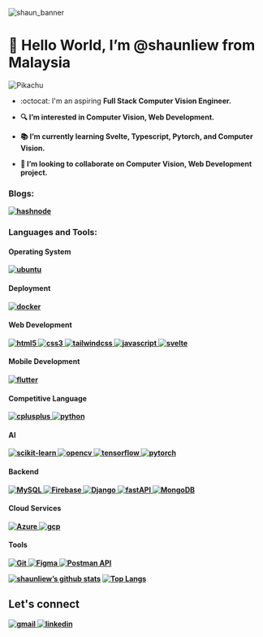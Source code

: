 
![shaun_banner](https://github.com/shaunliew/shaunliew/assets/63916254/1ff2ca7e-9e51-4124-bfa5-01f6bcfe823f)


<h1>👋 Hello World, I’m @shaunliew from Malaysia</h1>

![Pikachu](https://media.giphy.com/media/xuXzcHMkuwvf2/giphy.gif)

- :octocat: I'm an aspiring <b>Full Stack Computer Vision Engineer.
- :mag: I’m interested in Computer Vision, Web Development.
- :books: I’m currently learning Svelte, Typescript, Pytorch, and Computer Vision.
  
- :busts_in_silhouette: I’m looking to collaborate on <b>Computer Vision, Web Development project.

<h3 align="left">Blogs:</h3>
<a href="https://shaunliew.hashnode.dev/" target="_blank">
  <img src="https://img.shields.io/badge/hashnode-blue?logo=hashnode&logoColor=blue&labelColor=white&color=blue" alt="hashnode">
</a>
<h3 align="left">Languages and Tools:</h3>

<h4 align="left">Operating System</h4>
<a href="https://ubuntu.com/download/desktop" target="_blank">
  <img src="https://img.shields.io/badge/ubuntu-white?logo=ubuntu&labelColor=white&color=orange" alt="ubuntu">
</a> 
<h4 align="left">Deployment</h4>
<a href="https://www.docker.com/" target="_blank">
  <img src="https://img.shields.io/badge/docker-blue?logo=docker&logoColor=blue&labelColor=white&color=blue" alt="docker">
</a> 

<h4 align="left">Web Development</h4>
  
<p align="left">
     <a href="https://www.w3.org/html/" target="_blank">
        <img src="https://img.shields.io/badge/html5-white?logo=html5&labelColor=white&color=orange"
            alt="html5" /> </a>
    <a href="https://www.w3schools.com/css/" target="_blank">
        <img src="https://img.shields.io/badge/css3-blue?logo=css3&logoColor=blue&labelColor=white&color=blue"
            alt="css3"  /> </a>
        <a href="https://tailwindcss.com/" target="_blank">
        <img src="https://img.shields.io/badge/tailwindcss-blue?logo=tailwindcss&logoColor=blue&labelColor=white&color=blue"
            alt="tailwindcss"/> </a>
        <a href="https://www.w3schools.com/js/DEFAULT.asp" target="_blank">
        <img src="https://img.shields.io/badge/javascript-yellow?logo=javascript&logoColor=yellow&labelColor=white&color=yellow"
            alt="javascript" /> </a>
        <a href="https://svelte.dev/" target="_blank">
        <img src="https://img.shields.io/badge/svelte-orange?logo=svelte&logoColor=orange&labelColor=white&color=orange"
            alt="svelte" /> </a>
</p>  
  
<h4 align="left">Mobile Development</h4>
<p align="left">
    <a href="https://flutter.dev/learn" target="_blank">
        <img src="https://img.shields.io/badge/flutter-blue?logo=flutter&logoColor=blue&labelColor=white&color=blue"
            alt="flutter"/> </a>
</p>  
  
<h4 align="left">Competitive Language</h4>
<p align="left">
    <a href="https://www.w3schools.com/cpp/" target="_blank">
        <img src="https://img.shields.io/badge/c%2B%2B-blue?logo=cplusplus&logoColor=blue&labelColor=white&color=blue"
            alt="cplusplus" /> </a>
  <a href="https://www.python.org" target="_blank">
        <img src="https://img.shields.io/badge/python-blue?logo=python&labelColor=white&color=blue"
            alt="python"  /> </a>
</p>  
  
<h4 align="left">AI</h4>  
<p align="left">
      <a href="https://scikit-learn.org/stable/about.html" target="_blank">
        <img src="https://img.shields.io/badge/scikit%20learn-blue?logo=scikitlearn&labelColor=white&color=orange"
            alt="scikit-learn"/> </a>
       <a href="https://opencv.org/" target="_blank">
        <img src="https://img.shields.io/badge/opencv-blue?logo=opencv&logoColor=red&labelColor=white&color=red"
            alt="opencv" /> </a>
        <a href="https://www.tensorflow.org/learn" target="_blank">
        <img src="https://img.shields.io/badge/tensorflow-orange?logo=tensorflow&labelColor=white&color=orange"
            alt="tensorflow" /> </a> 
         <a href="https://pytorch.org/" target="_blank">
        <img src="https://img.shields.io/badge/pytorch-red?logo=pytorch&labelColor=white&color=red"
            alt="pytorch" /> </a> 
</p>
  
<h4 align="left">Backend</h4>  
<p align="left">
    <a href="https://www.mysql.com/" target="_blank">
        <img src="https://img.shields.io/badge/mySQL-blue?logo=mysql&labelColor=white&color=blue"
            alt="MySQL" /> </a>
      <a href="https://firebase.google.com/" target="_blank">
        <img src="https://img.shields.io/badge/firebase-yellow?logo=firebase&labelColor=white&color=yellow"
            alt="Firebase"/> </a>
        <a href="https://www.djangoproject.com/" target="_blank">
        <img src="https://img.shields.io/badge/django-green?logo=django&logoColor=green&labelColor=white&color=green"
            alt="Django"/> </a>
          <a href="https://fastapi.tiangolo.com/" target="_blank">
        <img src="https://img.shields.io/badge/fastAPI-green?logo=fastapi&labelColor=white&color=green"
            alt="fastAPI"/> </a>
          <a href="https://www.mongodb.com/" target="_blank">
        <img src="https://img.shields.io/badge/mongoDB-green?logo=mongodb&labelColor=white&color=green"
            alt="MongoDB"  /> </a>
</p> 
</p>

  
<h4 align="left">Cloud Services</h4>  
<p align="left">
    <a href="https://learn.microsoft.com/en-us/training/azure/" target="_blank">
        <img src="https://img.shields.io/badge/Microsoft Azure-blue?logo=microsoftazure&logoColor=blue&labelColor=white&color=blue"
            alt="Azure" /> </a>
      <a href="https://cloud.google.com/training" target="_blank">
        <img src="https://img.shields.io/badge/Google%20Cloud-blue?logo=googlecloud&labelColor=white&color=blue"
            alt="gcp" /> </a>
</p> 
</p>
  
<h4 align="left">Tools</h4>  
<p align="left">
    <a href="https://git-scm.com/" target="_blank">
        <img src="https://img.shields.io/badge/Git-orange?logo=git&labelColor=white&color=orange"
            alt="Git" /> </a>
      <a href="https://www.figma.com" target="_blank">
        <img src="https://img.shields.io/badge/Figma-purple?logo=figma&labelColor=white&color=purple"
            alt="Figma"/> </a>
      <a href="https://www.postman.com/" target="_blank">
        <img src="https://img.shields.io/badge/Postman%20API-orange?logo=postman&labelColor=white&color=orange"
            alt="Postman API" /> </a>  
</p> 

[![shaunliew’s github stats](https://github-readme-stats.vercel.app/api?username=shaunliew&theme=tokyonight)](https://github.com/shaunliew)
[![Top Langs](https://github-readme-stats.vercel.app/api/top-langs/?username=shaunliew&layout=compact&theme=react)](https://github.com/shaunliew)

<h2>Let's connect</h2>
<p align="left">
    <a href="mailto: shaunliew20@gmail.com" target="_blank">
        <img src="https://img.shields.io/badge/Gmail-white?logo=gmail&labelColor=white&color=red"
            alt="gmail"/> </a>
    <a href="https://www.linkedin.com/in/shaunliew20/" target="_blank">
        <img src="https://img.shields.io/badge/Linkedin-blue?logo=linkedin&logoColor=blue&labelColor=white&color=blue"
            alt="linkedin"/> </a>
</p>  
  
<!---
shaunliew/shaunliew is a ✨ special ✨ repository because its `README.md` (this file) appears on your GitHub profile.
You can click the Preview link to take a look at your changes.
--->
